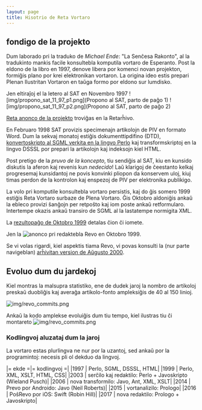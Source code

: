 ```yaml
---
layout: page
title: Hisotrio de Reta Vortaro
---
```


## fondigo de la projekto

Dum laborado pri la traduko de *Michael Ende*: "La Senĉesa Rakonto", al la tradukinto mankis facile konsultebla komputila vortaro de Esperanto. Post la eldono de la libro en 1997, denove libera por komenci novan projekton, formiĝis plano por krei elektronikan vortaron. La origina ideo estis prepari Plenan Ilustritan Vortaron en taŭga formo por eldono sur lumdisko.

Jen eltiraĵoj el la letero al SAT en Novembro 1997
![img/propono_sat_11_97_p1.png](Propono al SAT, parto de paĝo 1)
![img/propono_sat_11_97_p2.png](Propono al SAT, parto de paĝo 2)

[Reta anonco de la projekto](https://web.archive.org/web/19990429174525/http://www.uni-leipzig.de/esperanto/material/epiv2/index.html) troviĝas en la Retarĥivo. 

En Februaro 1998 SAT provizis specimenajn artikolojn de PIV en formato Word. Dum la sekvaj monatoj estiĝis dokumenttipdifino (DTD), [konvertoskripto al SGML verkita en la lingvo Perlo](https://github.com/revuloj/voko-grundo/blob/master/bin/piv2vkl.pl) kaj transformskriptoj en la lingvo DSSSL por prepari la artikolojn kaj indeksojn kiel HTML.

Post pretigo de la *pruvo de la koncepto*, tiu sendiĝis al SAT, kiu en kunsido diskutis la aferon kaj revenis kun *nedecido*! Laŭ klarigoj de ĉeestanto kelkaj progresemaj kunsidantoj ne povis konvinki pliopon da konservem uloj, kiuj timas perdon de la kontrolon kaj enspezoj de PIV per elektronika publikigo.

La volo pri komputile konsultebla vortaro persistis, kaj do ĝis somero 1999 estiĝis Reta Vortaro surbaze de Plena Vortaro. Ĝis Oktobro aldoniĝis ankaŭ la ebleco provizi ŝanĝojn per retpoŝto kaj iom poste ankaŭ retformularo. Intertempe okazis ankaŭ transiro de SGML al la lastatempe normigita XML.

La [rezultopaĝo de Oktobro 1999](https://web.archive.org/web/19991007003636/http://www.uni-leipzig.de/esperanto/material/epiv2/docu/rezultoj.html) detalas ĉion ĉi iomete.

Jen la 
![anonco pri redaktebla Revo en Oktobro 1999](redaktebla_revo_okt99.png).

Se vi volas rigardi, kiel aspektis tiama Revo, vi povas konsulti la (nur parte navigeblan)
[arĥivitan version de Aŭgusto 2000](http://www.uni-leipzig.de/esperanto/voko/revo/).

## Evoluo dum du jardekoj

Kiel montras la malsupra statistiko, ene de dudek jaroj la nombro de artikoloj preskaŭ duobliĝis kaj averaĝa artikolo-fonto ampleksiĝis de 40 al 150 linioj.

![img/revo_commits.png](Revo-ŝangoj)

Ankaŭ la kodo amplekse evoluiĝis dum tiu tempo, kiel ilustras tiu ĉi montareto
![img/revo_commits.png](Revo-ŝangoj)

### Kodlingvoj aluzataj dum la jaroj

La vortaro estas plurlingva ne nur por la uzantoj, sed ankaŭ por la programintoj: necesis pli ol dekduo da lingvoj.

|= ekde =|= kodlingvoj =|
|1997 | Perlo, SGML, DSSSL, HTML|
|1999 | Perlo, XML, XSLT, HTML, CSS|
|2003 | serĉilo kaj redaktilo: Perlo + Javoskripto (Wieland Pusch)|
|2006 | nova transformilo: Javo, Ant, XML, XSLT|
|2014 | Prevo por Androido: Javo (Neil Roberts)|
|2015 | vortanalizilo: Prologo|
|2016 | PoŝRevo por iOS: Swift (Robin Hill)|
|2017 | nova redaktilo: Prologo + Javoskripto|






